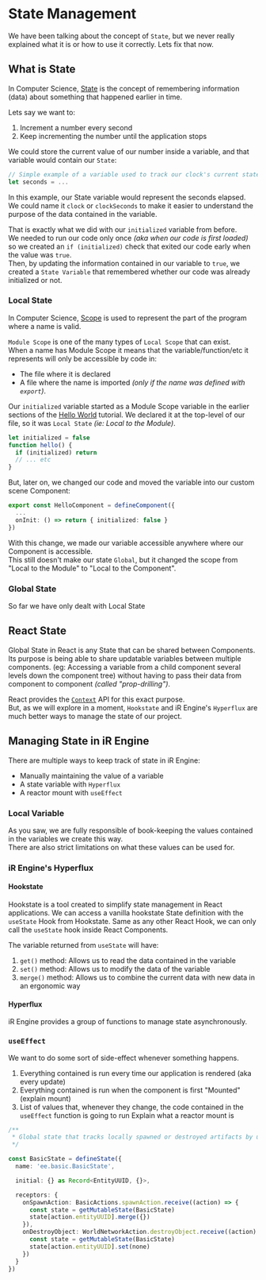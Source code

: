 <!--
TODO:
This page should be introductory, but it has expanded too much.
Most of these explanations/concepts should be moved to the /developer/typescript/state section.
-->

<!-- import { TechnicalNote } from '@site/src/components/TechnicalNote'; -->

# State Management

We have been talking about the concept of `State`, but we never really explained what it is or how to use it correctly. Lets fix that now.  

## What is State
In Computer Science, [State](https://en.wikipedia.org/wiki/State_(computer_science)) is the concept of remembering information (data) about something that happened earlier in time.  

Lets say we want to:
1. Increment a number every second
2. Keep incrementing the number until the application stops

We could store the current value of our number inside a variable, and that variable would contain our `State`:  
```ts
// Simple example of a variable used to track our clock's current state
let seconds = ...
```

In this example, our State variable would represent the seconds elapsed.  
We could name it `clock` or `clockSeconds` to make it easier to understand the purpose of the data contained in the variable.

That is exactly what we did with our `initialized` variable from before.  
We needed to run our code only once _(aka when our code is first loaded)_ so we created an `if (initialized)` check that exited our code early when the value was `true`.  
Then, by updating the information contained in our variable to `true`, we created a `State Variable` that remembered whether our code was already initialized or not.  

### Local State
In Computer Science, [Scope](https://en.wikipedia.org/wiki/Scope_(computer_science)) is used to represent the part of the program where a name is valid.  

`Module Scope` is one of the many types of `Local Scope` that can exist.  
When a name has Module Scope it means that the variable/function/etc it represents will only be accessible by code in:
- The file where it is declared
- A file where the name is imported _(only if the name was defined with `export`)_.  

Our `initialized` variable started as a Module Scope variable in the earlier sections of the [Hello World](../gettingStarted/hello/system) tutorial. We declared it at the top-level of our file, so it was `Local State` _(ie: Local to the Module)_.  
```ts
let initialized = false
function hello() {
  if (initialized) return
  // ... etc
}
```

But, later on, we changed our code and moved the variable into our custom scene Component:  
```ts
export const HelloComponent = defineComponent({
  ...
  onInit: () => return { initialized: false }
})
```
With this change, we made our variable accessible anywhere where our Component is accessible.  
This still doesn't make our state `Global`, but it changed the scope from "Local to the Module" to "Local to the Component".  
<!-- TODO: Does this make the variable Global? Is this definition correct? -->

### Global State
So far we have only dealt with Local State

## React State
Global State in React is any State that can be shared between Components.  
Its purpose is being able to share updatable variables between multiple components. (eg: Accessing a variable from a child component several levels down the component tree) without having to pass their data from component to component _(called "prop-drilling")_.  

React provides the [`Context`](https://react.dev/learn/passing-data-deeply-with-context) API for this exact purpose.  
But, as we will explore in a moment, `Hookstate` and iR Engine's `Hyperflux` are much better ways to manage the state of our project.  

## Managing State in iR Engine
There are multiple ways to keep track of state in iR Engine:
- Manually maintaining the value of a variable
- A state variable with `Hyperflux`
- A reactor mount with `useEffect`

### Local Variable
As you saw, we are fully responsible of book-keeping the values contained in the variables we create this way.  
There are also strict limitations on what these values can be used for.  
<!-- TODO: Describe what the limitations of module scope variables are -->

### iR Engine's Hyperflux

#### Hookstate
Hookstate is a tool created to simplify state management in React applications.
We can access a vanilla hookstate State definition with the `useState` Hook from Hookstate.
Same as any other React Hook, we can only call the `useState` hook inside React Components.

The variable returned from `useState` will have:
1. `get()` method: Allows us to read the data contained in the variable
2. `set()` method: Allows us to modify the data of the variable
3. `merge()` method: Allows us to combine the current data with new data in an ergonomic way

#### Hyperflux
iR Engine provides a group of functions to manage state asynchronously.  

### `useEffect`
We want to do some sort of side-effect whenever something happens.  
1. Everything contained is run every time our application is rendered (aka every update)
2. Everything contained is run when the component is first "Mounted" (explain mount)
3. List of values that, whenever they change, the code contained in the `useEffect` function is going to run
Explain what a reactor mount is

<TechnicalNote title="Full Solution">
</TechnicalNote>

```ts
/**
 * Global state that tracks locally spawned or destroyed artifacts by using action receptors
 */

const BasicState = defineState({
  name: 'ee.basic.BasicState',

  initial: {} as Record<EntityUUID, {}>,

  receptors: {
    onSpawnAction: BasicActions.spawnAction.receive((action) => {
      const state = getMutableState(BasicState)
      state[action.entityUUID].merge({})
    }),
    onDestroyObject: WorldNetworkAction.destroyObject.receive((action) => {
      const state = getMutableState(BasicState)
      state[action.entityUUID].set(none)
    })
  }
})

```
